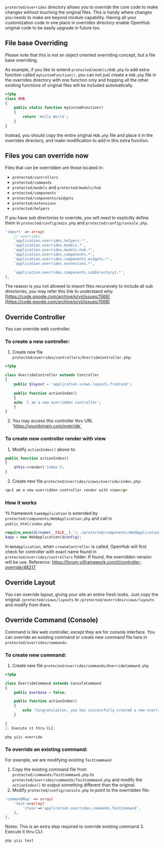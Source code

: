 `protected/overrides` directory allows you to override the core code to make changes without touching the original files. This is handy where changes you needs to make are beyond module capability. Having all your customization code in one place in overrides directory enable OpenHub original code to be easily upgrade in future too. 

## File base Overriding
Please note that this is not an object oriented overriding concept, but a file base overriding. 

As example, if you like to extend `protected/models/HUB.php` to add extra function called `myCustomFunction()`, you can not just create a `HUB.php` file in the overrides directory with one function only and hopping all the other existing functions of original files will be included automatically.

```php
<?php
class HUB
{
	public static function myCustomFunction()
	{
		return 'Hello World';
	}
}
```

Instead, you should copy the entire original `HUB.php` file and place it in the overrides directory, and make modification to add in this extra function.

## Files you can override now
Files that can be overridden are those located in:
* `protected/controllers`
* `protected/commands`
* `protected/models` and `protected/models/hub`
* `protected/components`
* `protected/components/widgets`
* `protected/extensions`
* `protected/helpers`

If you have sub directories to override, you will need to explicitly define them in `protected/config/main.php` and  `protected/config/console.php`.
```php
'import' => array(
    // overrides
    'application.overrides.helpers.*',
    'application.overrides.models.*',
    'application.overrides.models.hub.*',
    'application.overrides.components.*',
    'application.overrides.components.widgets.*',
    'application.overrides.extensions.*',

    'application.overrides.components.subDirectory1.*',
),
```

The reason is you not allowed to import files recursively to include all sub directories, you may refer this link to understand why: [https://code.google.com/archive/p/yii/issues/1568](https://code.google.com/archive/p/yii/issues/1568) 

## Override Controller
You can override web controller.

### To create a new controller:
1. Create new file `protected/overrides/controllers/OverrideController.php`:
```php
<?php

class OverrideController extends Controller
{
    public $layout = 'application.views.layouts.frontend';
    
    public function actionIndex()
    {
	echo 'I am a new overridden controller';
    }
}
```
2. You may access this controller thru URL 'https://yourdomain.com/override`

### To create new controller render with view
1. Modify `actionIndex()` above to:
```php
public function actionIndex()
{
    $this->render('index');
}
```
2. Create new file `protected/overrides/views/override/index.php`:
```html
<p>I am a new overridden controller render with view</p>
```

### How it works
Yii framework `CwebApplication` is extended by `protected/components/WebApplication.php` and call in `public_html/index.php`:
```php
require_once(dirname(__FILE__).'/../protected/components/WebApplication.php');
$app = new WebApplication($config);
```
In `WebApplication`, when `createController` is called, OpenHub will first check for controller with exact name found in `protected/overrides/controllers` folder. If found, the overridden version will be use. 
Reference: https://forum.yiiframework.com/t/controller-override/48217

## Override Layout
You can override layout, giving your site an entire fresh looks. Just copy the original `/protected/views/layouts` to `/protected/overrides/views/layouts` and modify from there.

## Override Command (Console)
Command is like web controller, except they are for console interface. You can override an existing command or create new command file here in `protected/overrides/commands`.

### To create new command:
1. Create new file `protected/overrides/commands/OverrideCommand.php`
```php
<?php

class OverrideCommand extends ConsoleCommand
{
    public $verbose = false;

    public function actionIndex()
    {
        echo 'Congratulation, you has successfully created a new override command';
    }

}
2. Execute it thru CLI:
```

```
php yiic override

```
### To override an existing command:
For example, we are modifying existing `TestCommmand`

1. Copy the existing command file from `protected/commands/TestCommmand.php` to `protected/overrides/commands/TestCommmand.php` and modify the `actionIndex()` to output something different than the original.
2. Modify `protected/config/console.php` to point to the overridden file:
```php
'commandMap' => array(
    'test'=>array(
        'class'=>'application.overrides.commands.TestCommand',
    ),
),
```
Notes: This is an extra step required to override existing command
3. Execute it thru CLI:
```
php yiic test
```
